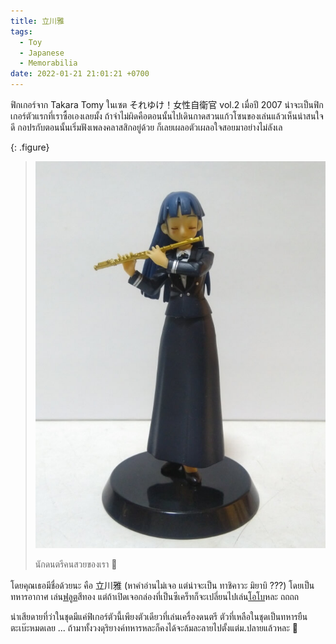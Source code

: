 ```yaml
---
title: 立川雅
tags:
  - Toy
  - Japanese
  - Memorabilia
date: 2022-01-21 21:01:21 +0700
---
```


ฟิกเกอร์จาก Takara Tomy ในเซต それゆけ！女性自衛官 vol.2 เมื่อปี 2007 น่าจะเป็นฟิกเกอร์ตัวแรกที่เราซื้อเองเลยมั้ง ถ้าจำไม่ผิดคือตอนนั้นไปเดินกาดสวนแก้วโซนของเล่นแล้วเห็นน่าสนใจดี กอปรกับตอนนั้นเริ่มฟังเพลงคลาสสิกอยู่ด้วย ก็เลยเผลอตัวเผลอใจสอยมาอย่างไม่ลังเล

{: .figure}
> ![](/images/random/airforce-flautist.jpg)
>
> นักดนตรีคนสวยของเรา 🥺

โดยคุณเธอมีชื่อด้วยนะ คือ 立川雅 (หาคำอ่านไม่เจอ แต่น่าจะเป็น ทาชิคาวะ มิยาบิ ???) โดยเป็นทหารอากาศ เล่น[ฟลูต][flute]สีทอง แต่ถ้าเปิดเจอกล่องที่เป็นซีเคร็ทก็จะเปลี่ยนไปเล่น[โอโบ][oboe]หละ ถถถถ

น่าเสียดายที่ว่าในชุดมีแค่ฟิเกอร์ตัวนี้เพียงตัวเดียวที่เล่นเครื่องดนตรี ตัวที่เหลือในชุดเป็นทหารยืนตะเบ๊ะหมดเลย ... ถ้ามาทั้งวงดุริยางค์ทหารหละก็คงได้จะล้มละลายไปตั้งแต่ม.ปลายแล้วหละ 🤭



[flute]: //en.wikipedia.org/wiki/Flute
[oboe]: //en.wikipedia.org/wiki/Oboe
